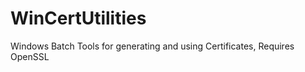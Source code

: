 WinCertUtilities
================

Windows Batch Tools for generating and using Certificates, Requires OpenSSL
